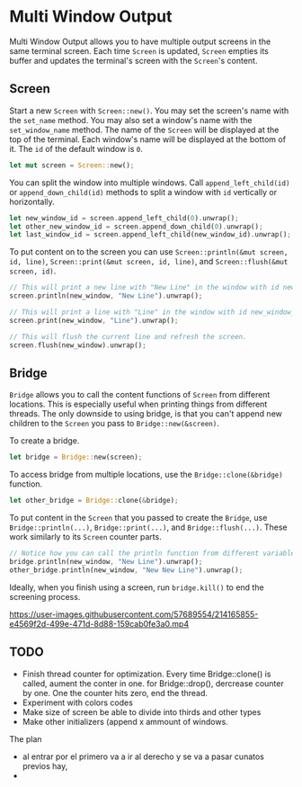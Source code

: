 # Multi Window Output

Multi Window Output allows you to have multiple output screens in the same terminal screen. Each time `Screen` is updated, `Screen` empties its buffer and updates the terminal's screen with the `Screen`'s content.

## Screen

Start a new `Screen` with `Screen::new()`. You may set the screen's name with the `set_name` method. You may also set a window's name with the `set_window_name` method. The name of the `Screen` will be displayed at the top of the terminal. Each window's name will be displayed at the bottom of it. The `id` of the default window is `0`.

```rust
let mut screen = Screen::new();
```

You can split the window into multiple windows. Call `append_left_child(id)` or `append_down_child(id)` methods to split a window with `id` vertically or horizontally.
```rust
let new_window_id = screen.append_left_child(0).unwrap();
let other_new_window_id = screen.append_down_child(0).unwrap();
let last_window_id = screen.append_left_child(new_window_id).unwrap();
```

To put content on to the screen you can use `Screen::println(&mut screen, id, line)`, `Screen::print(&mut screen, id, line)`, and `Screen::flush(&mut screen, id)`.
```rust
// This will print a new line with "New Line" in the window with id new_window_id and refresh the screen.
screen.println(new_window, "New Line").unwrap();

// This will print a line with "Line" in the window with id new_window_id; however, it will not start a new line nor refresh the screen.
screen.print(new_window, "Line").unwrap();

// This will flush the current line and refresh the screen.
screen.flush(new_window).unwrap();
```
## Bridge

`Bridge` allows you to call the content functions of `Screen` from different locations. This is especially useful when printing things from different threads. The only downside to using bridge, is that you can't append new children to the `Screen` you pass to `Bridge::new(&screen)`.

To create a bridge.
```rust
let bridge = Bridge::new(screen);
```

To access bridge from multiple locations, use the `Bridge::clone(&bridge)` function.
```rust
let other_bridge = Bridge::clone(&bridge);
```

To put content in the `Screen` that you passed to create the `Bridge`, use `Bridge::println(...)`, `Bridge::print(...)`, and `Bridge::flush(...)`. These work similarly to its `Screen` counter parts.
```rust
// Notice how you can call the println function from different variables
bridge.println(new_window, "New Line").unwrap();
other_bridge.println(new_window, "New New Line").unwrap();
```

Ideally, when you finish using a screen, run `bridge.kill()` to end the screening process.

https://user-images.githubusercontent.com/57689554/214165855-e4569f2d-499e-471d-8d88-159cab0fe3a0.mp4

## TODO
- Finish thread counter for optimization. Every time Bridge::clone() is called, aument the conter in one. for Bridge::drop(), dercrease counter by one. One the counter hits zero, end the thread.
- Experiment with colors codes
- Make size of screen be able to divide into thirds and other types
- Make other initializers (append x ammount of windows.


The plan
- al entrar por el primero va a ir al derecho y se va a pasar cunatos previos hay,
- 
